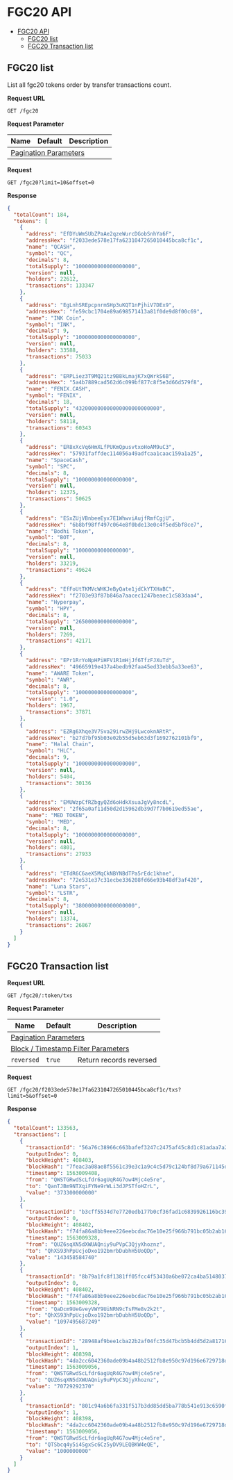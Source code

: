 # FGC20 API

- [FGC20 API](#FGC20-API)
  - [FGC20 list](#FGC20-list)
  - [FGC20 Transaction list](#FGC20-Transaction-list)


## FGC20 list
List all fgc20 tokens order by transfer transactions count.

**Request URL**
```
GET /fgc20
```

**Request Parameter**
<table>
    <thead>
        <tr>
            <th>Name</th>
            <th>Default</th>
            <th>Description</th>
        </tr>
    </thead>
    <tbody>
        <tr>
            <td colspan="3">
              <a href="https://github.com/fantasygold/fantasygoldinfo-api/blob/master/README.md#Pagination-Parameters">
                Pagination Parameters
              </a>
            </td>
        </tr>
    </tbody>
</table>

**Request**
```
GET /fgc20?limit=10&offset=0
```

**Response**
```json
{
  "totalCount": 184,
  "tokens": [
    {
      "address": "EfDYuWmSUbZPaAe2qzeWurcDGobSnhYa6F",
      "addressHex": "f2033ede578e17fa6231047265010445bca8cf1c",
      "name": "QCASH",
      "symbol": "QC",
      "decimals": 8,
      "totalSupply": "1000000000000000000",
      "version": null,
      "holders": 22612,
      "transactions": 133347
    },
    {
      "address": "EgLnhSREpcpnrmSHp3uKQT1nPjhiV7DEx9",
      "addressHex": "fe59cbc1704e89a698571413a81f0de9d8f00c69",
      "name": "INK Coin",
      "symbol": "INK",
      "decimals": 9,
      "totalSupply": "1000000000000000000",
      "version": null,
      "holders": 33588,
      "transactions": 75033
    },
    {
      "address": "ERPLiez3T9MQ21tz9B8kLmajK7xQWrkS6B",
      "addressHex": "5a4b7889cad562d6c099bf877c8f5e3d66d579f8",
      "name": "FENIX.CASH",
      "symbol": "FENIX",
      "decimals": 18,
      "totalSupply": "432000000000000000000000000",
      "version": null,
      "holders": 58118,
      "transactions": 60343
    },
    {
      "address": "ER8xXcVq6HmXLfPUKmQpusvtxoHoAM9uC3",
      "addressHex": "57931faffdec114056a49adfcaa1caac159a1a25",
      "name": "SpaceCash",
      "symbol": "SPC",
      "decimals": 8,
      "totalSupply": "100000000000000000",
      "version": null,
      "holders": 12375,
      "transactions": 50625
    },
    {
      "address": "ESxZUjVBnbeeEyx7E1WhwviAujfRmfCgjU",
      "addressHex": "6b8bf98ff497c064e8f0bde13e0c4f5ed5bf8ce7",
      "name": "Bodhi Token",
      "symbol": "BOT",
      "decimals": 8,
      "totalSupply": "10000000000000000",
      "version": null,
      "holders": 33219,
      "transactions": 49624
    },
    {
      "address": "EfFoUtTKMVcWHKJeByQate1jdCkYTXHaBC",
      "addressHex": "f2703e93f87b846a7aacec1247beaec1c583daa4",
      "name": "Hyperpay",
      "symbol": "HPY",
      "decimals": 8,
      "totalSupply": "265000000000000000",
      "version": null,
      "holders": 7269,
      "transactions": 42171
    },
    {
      "address": "EPr1RrYoNpHPiHFV1R1mHjJf6TfzFJXuTd",
      "addressHex": "49665919e437a4bedb92faa45ed33ebb5a33ee63",
      "name": "AWARE Token",
      "symbol": "AWR",
      "decimals": 8,
      "totalSupply": "100000000000000000",
      "version": "1.0",
      "holders": 1967,
      "transactions": 37871
    },
    {
      "address": "EZRg6Xhqe3V7Sva29irwZHj9LwcoknARtR",
      "addressHex": "b27d7bf95b03e02b55d5eb63d3f1692762101bf9",
      "name": "Halal Chain",
      "symbol": "HLC",
      "decimals": 9,
      "totalSupply": "1000000000000000000",
      "version": null,
      "holders": 5404,
      "transactions": 30136
    },
    {
      "address": "EMUWzpCfRZbgyQZd6oHdkXsuaJgVy8ncdL",
      "addressHex": "2f65a0af11d50d2d15962db39d7f7b0619ed55ae",
      "name": "MED TOKEN",
      "symbol": "MED",
      "decimals": 8,
      "totalSupply": "1000000000000000000",
      "version": null,
      "holders": 4801,
      "transactions": 27933
    },
    {
      "address": "ETdR6C6aeX5MqCkNBYNBdTPa5rEdc1khne",
      "addressHex": "72e531e37c31ecbe336208fd66e93b48df3af420",
      "name": "Luna Stars",
      "symbol": "LSTR",
      "decimals": 8,
      "totalSupply": "3800000000000000000",
      "version": null,
      "holders": 13374,
      "transactions": 26867
    }
  ]
}
```


## FGC20 Transaction list

**Request URL**
```
GET /fgc20/:token/txs
```

**Request Parameter**
<table>
    <thead>
        <tr>
            <th>Name</th>
            <th>Default</th>
            <th>Description</th>
        </tr>
    </thead>
    <tbody>
        <tr>
            <td colspan="3">
              <a href="https://github.com/fantasygold/fantasygoldinfo-api/blob/master/README.md#Pagination-Parameters">
                Pagination Parameters
              </a>
            </td>
        </tr>
        <tr>
            <td colspan="3">
              <a href="https://github.com/fantasygold/fantasygoldinfo-api/blob/master/README.md#Block--Timestamp-Filter-Parameters">
                Block / Timestamp Filter Parameters
              </a>
            </td>
        </tr>
        <tr>
            <td>
              <code>reversed</code>
            </td>
            <td>
              <code>true</code>
            </td>
            <td>Return records reversed</td>
        </tr>
    </tbody>
</table>

**Request**
```
GET /fgc20/f2033ede578e17fa6231047265010445bca8cf1c/txs?limit=5&offset=0
```

**Response**
```json
{
  "totalCount": 133563,
  "transactions": [
    {
      "transactionId": "56a76c38966c663bafef3247c2475af45c8d1c81adaa7a27773b05853063d06f",
      "outputIndex": 0,
      "blockHeight": 408403,
      "blockHash": "7feac3a08ae8f5561c39e3c1a9c4c5d79c124bf8d79a671145db6933fdb08266",
      "timestamp": 1563009408,
      "from": "QWSTGRwdScLfdr6agUqR4G7ow4Mjc4e5re",
      "to": "QanTJBm9NTXqiFYNe9rWLi3dJPSTfoHZrL",
      "value": "373300000000"
    },
    {
      "transactionId": "b3cff5534d7e7720edb177b0cf36fad1c6839926116bc39175e48ef541b0718a",
      "outputIndex": 0,
      "blockHeight": 408402,
      "blockHash": "f74fa86a8bb9eee226eebcdac76e10e25f966b791bc05b2ab16db9e00b396af6",
      "timestamp": 1563009328,
      "from": "QUZ6sqXN5dXWUAQniy9uPVpC3QjyXhoznz",
      "to": "QhXS93hPpUcjoDxo192bmrbDubhH5UoQDp",
      "value": "143458584740"
    },
    {
      "transactionId": "8b79a1fc8f1381ff05fcc4f53430a6be072ca4ba5148037a48ab2b330b66dc60",
      "outputIndex": 0,
      "blockHeight": 408402,
      "blockHash": "f74fa86a8bb9eee226eebcdac76e10e25f966b791bc05b2ab16db9e00b396af6",
      "timestamp": 1563009328,
      "from": "QaDcm9UeGveyVWY9UiNRN9cTsFMe8v2k2t",
      "to": "QhXS93hPpUcjoDxo192bmrbDubhH5UoQDp",
      "value": "1097495687249"
    },
    {
      "transactionId": "28948af9bee1cba22b2af04fc35d47bcb5b4dd5d2a817168a4238d141d7f5a62",
      "outputIndex": 1,
      "blockHeight": 408398,
      "blockHash": "4da2cc6042360ade09b4a48b2512fb8e950c97d196e6729718d7301296f0bc3e",
      "timestamp": 1563009056,
      "from": "QWSTGRwdScLfdr6agUqR4G7ow4Mjc4e5re",
      "to": "QUZ6sqXN5dXWUAQniy9uPVpC3QjyXhoznz",
      "value": "70729292370"
    },
    {
      "transactionId": "801c94a6b6fa331f517b3dd85dd5ba778b541e913c6590feb9e26590cfad5050",
      "outputIndex": 1,
      "blockHeight": 408398,
      "blockHash": "4da2cc6042360ade09b4a48b2512fb8e950c97d196e6729718d7301296f0bc3e",
      "timestamp": 1563009056,
      "from": "QWSTGRwdScLfdr6agUqR4G7ow4Mjc4e5re",
      "to": "QTSbcq4y5i4SgxSc6Cz5yDV9LEQBKW4eQE",
      "value": "1000000000"
    }
  ]
}
```
